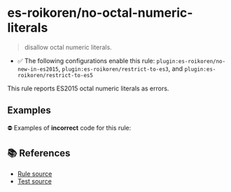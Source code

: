 # es-roikoren/no-octal-numeric-literals
> disallow octal numeric literals.

- ✅ The following configurations enable this rule: `plugin:es-roikoren/no-new-in-es2015`, `plugin:es-roikoren/restrict-to-es3`, and `plugin:es-roikoren/restrict-to-es5`

This rule reports ES2015 octal numeric literals as errors.

## Examples

⛔ Examples of **incorrect** code for this rule:

<eslint-playground type="bad" code="/*eslint es-roikoren/no-octal-numeric-literals: error */
let a = 0o123
" />

## 📚 References

- [Rule source](https://github.com/roikoren755/eslint-plugin-es/blob/v0.0.1/src/rules/no-octal-numeric-literals.ts)
- [Test source](https://github.com/roikoren755/eslint-plugin-es/blob/v0.0.1/tests/src/rules/no-octal-numeric-literals.ts)
